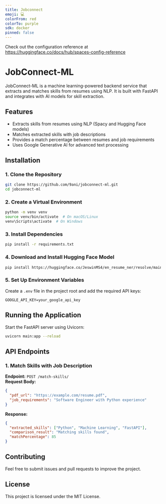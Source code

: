 ```yaml
---
title: Jobconnect
emoji: 💻
colorFrom: red
colorTo: purple
sdk: docker
pinned: false
---
```


Check out the configuration reference at https://huggingface.co/docs/hub/spaces-config-reference

# JobConnect-ML

JobConnect-ML is a machine learning-powered backend service that extracts and matches skills from resumes using NLP. It is built with FastAPI and integrates with AI models for skill extraction.

## Features
- Extracts skills from resumes using NLP (Spacy and Hugging Face models)
- Matches extracted skills with job descriptions
- Provides a match percentage between resumes and job requirements
- Uses Google Generative AI for advanced text processing

## Installation

### 1. Clone the Repository
```bash
git clone https://github.com/9ani/jobconnect-ml.git
cd jobconnect-ml
```

### 2. Create a Virtual Environment
```bash
python -m venv venv
source venv/bin/activate  # On macOS/Linux
venv\Scripts\activate  # On Windows
```

### 3. Install Dependencies
```bash
pip install -r requirements.txt
```

### 4. Download and Install Hugging Face Model
```bash
pip install https://huggingface.co/JeswinMS4/en_resume_ner/resolve/main/en_resume_ner-any-py3-none-any.whl
```

### 5. Set Up Environment Variables
Create a `.env` file in the project root and add the required API keys:
```
GOOGLE_API_KEY=your_google_api_key
```

## Running the Application
Start the FastAPI server using Uvicorn:
```bash
uvicorn main:app --reload
```

## API Endpoints

### 1. Match Skills with Job Description
**Endpoint:** `POST /match-skills/`  
**Request Body:**
```json
{
  "pdf_url": "https://example.com/resume.pdf",
  "job_requirements": "Software Engineer with Python experience"
}
```
**Response:**
```json
{
  "extracted_skills": ["Python", "Machine Learning", "FastAPI"],
  "comparison_result": "Matching skills found",
  "matchPercentage": 85
}
```

## Contributing
Feel free to submit issues and pull requests to improve the project.

## License
This project is licensed under the MIT License.
